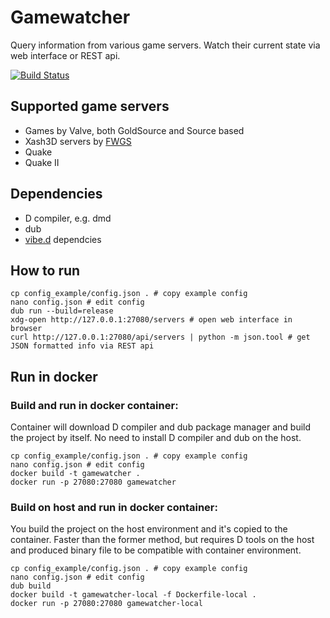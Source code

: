 # Gamewatcher
Query information from various game servers. Watch their current state via web interface or REST api.

[![Build Status](https://travis-ci.org/FreeSlave/gamewatcher.svg?branch=master)](https://travis-ci.org/FreeSlave/gamewatcher)

## Supported game servers

* Games by Valve, both GoldSource and Source based
* Xash3D servers by [FWGS](https://github.com/FWGS)
* Quake
* Quake II

## Dependencies

* D compiler, e.g. dmd
* dub
* [vibe.d](https://github.com/rejectedsoftware/vibe.d) dependcies

## How to run

```
cp config_example/config.json . # copy example config
nano config.json # edit config
dub run --build=release
xdg-open http://127.0.0.1:27080/servers # open web interface in browser
curl http://127.0.0.1:27080/api/servers | python -m json.tool # get JSON formatted info via REST api
```

## Run in docker

### Build and run in docker container:

Container will download D compiler and dub package manager and build the project by itself.
No need to install D compiler and dub on the host.

```
cp config_example/config.json . # copy example config
nano config.json # edit config
docker build -t gamewatcher .
docker run -p 27080:27080 gamewatcher
```

### Build on host and run in docker container:

You build the project on the host environment and it's copied to the container.
Faster than the former method, but requires D tools on the host and produced binary file to be compatible with container environment.

```
cp config_example/config.json . # copy example config
nano config.json # edit config
dub build
docker build -t gamewatcher-local -f Dockerfile-local .
docker run -p 27080:27080 gamewatcher-local
```
